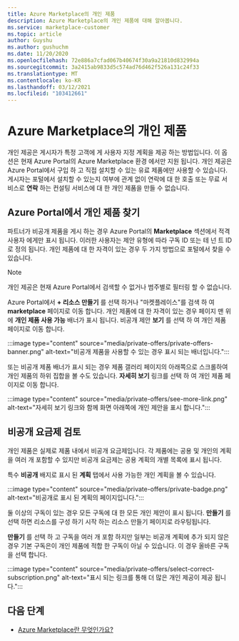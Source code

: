```yaml
---
title: Azure Marketplace의 개인 제품
description: Azure Marketplace의 개인 제품에 대해 알아봅니다.
ms.service: marketplace-customer
ms.topic: article
author: Guyshu
ms.author: gushuchm
ms.date: 11/20/2020
ms.openlocfilehash: 72e886a7cfad067b40674f30a9a21810d832994a
ms.sourcegitcommit: 3a2415ab9833d5c574ad76d462f526a131c24f33
ms.translationtype: MT
ms.contentlocale: ko-KR
ms.lasthandoff: 03/12/2021
ms.locfileid: "103412661"
---
```

# <a name="private-offers-in-azure-marketplace"></a>Azure Marketplace의 개인 제품

개인 제공은 게시자가 특정 고객에 게 사용자 지정 계획을 제공 하는 방법입니다. 이 옵션은 현재 Azure Portal의 Azure Marketplace 환경 에서만 지원 됩니다. 개인 제공은 Azure Portal에서 구입 하 고 직접 설치할 수 있는 유료 제품에만 사용할 수 있습니다. 게시자는 포털에서 설치할 수 있는지 여부에 관계 없이 연락에 대 한 호출 또는 무료 서비스로 **연락** 하는 컨설팅 서비스에 대 한 개인 제품을 만들 수 없습니다.

## <a name="find-private-offers-in-the-azure-portal"></a>Azure Portal에서 개인 제품 찾기

파트너가 비공개 제품을 게시 하는 경우 Azure Portal의 **Marketplace** 섹션에서 적격 사용자 에게만 표시 됩니다. 이러한 사용자는 제안 유형에 따라 구독 ID 또는 테 넌 트 ID로 정의 됩니다. 개인 제품에 대 한 자격이 있는 경우 두 가지 방법으로 포털에서 찾을 수 있습니다.

> [!NOTE]
> 개인 제공은 현재 Azure Portal에서 검색할 수 없거나 범주별로 필터링 할 수 없습니다.

Azure Portal에서 **+ 리소스 만들기** 를 선택 하거나 "마켓플레이스"를 검색 하 여 **marketplace** 페이지로 이동 합니다. 개인 제품에 대 한 자격이 있는 경우 페이지 맨 위에 **개인 제품 사용 가능** 배너가 표시 됩니다. 비공개 제안 **보기** 를 선택 하 여 개인 제품 페이지로 이동 합니다.

:::image type="content" source="media/private-offers/private-offers-banner.png" alt-text="비공개 제품을 사용할 수 있는 경우 표시 되는 배너입니다.":::

또는 비공개 제품 배너가 표시 되는 경우 제품 갤러리 페이지의 아래쪽으로 스크롤하여 개인 제품의 하위 집합을 볼 수도 있습니다. **자세히 보기** 링크를 선택 하 여 개인 제품 페이지로 이동 합니다.

:::image type="content" source="media/private-offers/see-more-link.png" alt-text="자세히 보기 링크와 함께 화면 아래쪽에 개인 제안을 표시 합니다.":::

## <a name="review-private-plans"></a>비공개 요금제 검토

개인 제품은 실제로 제품 내에서 비공개 요금제입니다. 각 제품에는 공용 및 개인의 계획을 여러 개 포함할 수 있지만 비공개 요금제는 공용 계획의 개별 목록에 표시 됩니다.

특수 **비공개** 배지로 표시 된 **계획** 탭에서 사용 가능한 개인 계획을 볼 수 있습니다.

:::image type="content" source="media/private-offers/private-badge.png" alt-text="비공개로 표시 된 계획의 페이지입니다.":::

둘 이상의 구독이 있는 경우 모든 구독에 대 한 모든 개인 제안이 표시 됩니다. **만들기** 를 선택 하면 리소스를 구성 하기 시작 하는 리소스 만들기 페이지로 라우팅됩니다.

**만들기** 를 선택 하 고 구독을 여러 개 포함 하지만 일부는 비공개 계획에 추가 되지 않은 경우 기본 구독은이 개인 제품에 적합 한 구독이 아닐 수 있습니다. 이 경우 올바른 구독을 선택 합니다.

:::image type="content" source="media/private-offers/select-correct-subscription.png" alt-text="표시 되는 링크를 통해 더 많은 개인 제공이 제공 됩니다.":::

## <a name="next-steps"></a>다음 단계

- [Azure Marketplace란 무엇인가요?](azure-marketplace-overview.md)
